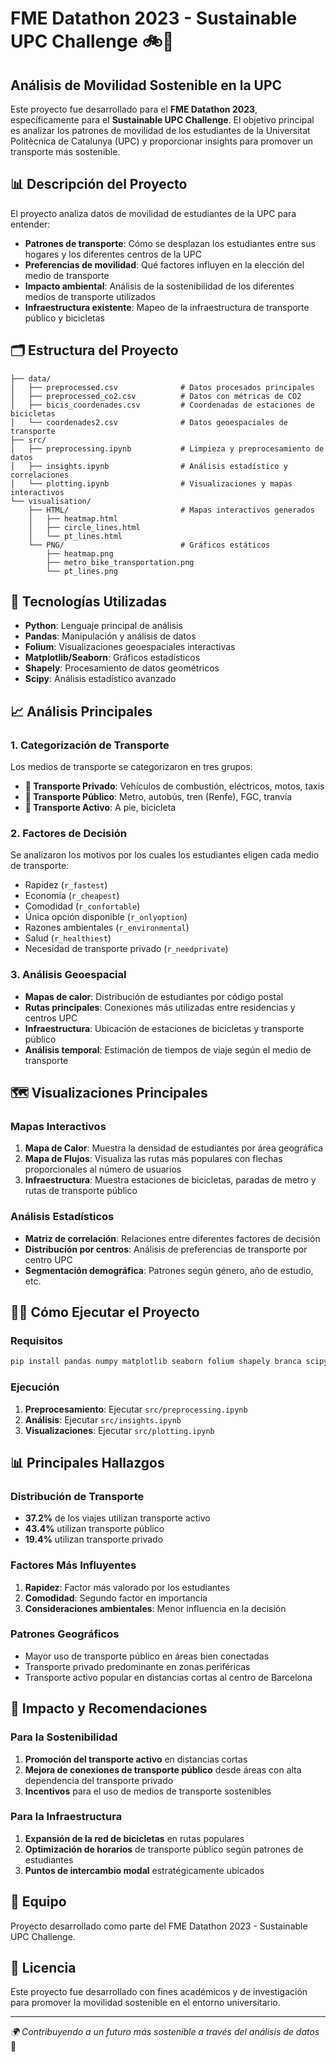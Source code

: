 # FME Datathon 2023 - Sustainable UPC Challenge 🚲🌱

## Análisis de Movilidad Sostenible en la UPC

Este proyecto fue desarrollado para el **FME Datathon 2023**, específicamente para el **Sustainable UPC Challenge**. El objetivo principal es analizar los patrones de movilidad de los estudiantes de la Universitat Politècnica de Catalunya (UPC) y proporcionar insights para promover un transporte más sostenible.

## 📊 Descripción del Proyecto

El proyecto analiza datos de movilidad de estudiantes de la UPC para entender:
- **Patrones de transporte**: Cómo se desplazan los estudiantes entre sus hogares y los diferentes centros de la UPC
- **Preferencias de movilidad**: Qué factores influyen en la elección del medio de transporte
- **Impacto ambiental**: Análisis de la sostenibilidad de los diferentes medios de transporte utilizados
- **Infraestructura existente**: Mapeo de la infraestructura de transporte público y bicicletas

## 🗂️ Estructura del Proyecto

```
├── data/
│   ├── preprocessed.csv              # Datos procesados principales
│   ├── preprocessed_co2.csv          # Datos con métricas de CO2
│   ├── bicis_coordenades.csv         # Coordenadas de estaciones de bicicletas
│   └── coordenades2.csv              # Datos geoespaciales de transporte
├── src/
│   ├── preprocessing.ipynb           # Limpieza y preprocesamiento de datos
│   ├── insights.ipynb                # Análisis estadístico y correlaciones
│   └── plotting.ipynb                # Visualizaciones y mapas interactivos
└── visualisation/
    ├── HTML/                         # Mapas interactivos generados
    │   ├── heatmap.html
    │   ├── circle_lines.html
    │   └── pt_lines.html
    └── PNG/                          # Gráficos estáticos
        ├── heatmap.png
        ├── metro_bike_transportation.png
        └── pt_lines.png
```

## 🔧 Tecnologías Utilizadas

- **Python**: Lenguaje principal de análisis
- **Pandas**: Manipulación y análisis de datos
- **Folium**: Visualizaciones geoespaciales interactivas
- **Matplotlib/Seaborn**: Gráficos estadísticos
- **Shapely**: Procesamiento de datos geométricos
- **Scipy**: Análisis estadístico avanzado

## 📈 Análisis Principales

### 1. Categorización de Transporte
Los medios de transporte se categorizaron en tres grupos:
- **🚗 Transporte Privado**: Vehículos de combustión, eléctricos, motos, taxis
- **🚌 Transporte Público**: Metro, autobús, tren (Renfe), FGC, tranvía
- **🚶 Transporte Activo**: A pie, bicicleta

### 2. Factores de Decisión
Se analizaron los motivos por los cuales los estudiantes eligen cada medio de transporte:
- Rapidez (`r_fastest`)
- Economía (`r_cheapest`) 
- Comodidad (`r_confortable`)
- Única opción disponible (`r_onlyoption`)
- Razones ambientales (`r_environmental`)
- Salud (`r_healthiest`)
- Necesidad de transporte privado (`r_needprivate`)

### 3. Análisis Geoespacial
- **Mapas de calor**: Distribución de estudiantes por código postal
- **Rutas principales**: Conexiones más utilizadas entre residencias y centros UPC
- **Infraestructura**: Ubicación de estaciones de bicicletas y transporte público
- **Análisis temporal**: Estimación de tiempos de viaje según el medio de transporte

## 🗺️ Visualizaciones Principales

### Mapas Interactivos
1. **Mapa de Calor**: Muestra la densidad de estudiantes por área geográfica
2. **Mapa de Flujos**: Visualiza las rutas más populares con flechas proporcionales al número de usuarios
3. **Infraestructura**: Muestra estaciones de bicicletas, paradas de metro y rutas de transporte público

### Análisis Estadísticos
- **Matriz de correlación**: Relaciones entre diferentes factores de decisión
- **Distribución por centros**: Análisis de preferencias de transporte por centro UPC
- **Segmentación demográfica**: Patrones según género, año de estudio, etc.

## 🏃‍♂️ Cómo Ejecutar el Proyecto

### Requisitos
```bash
pip install pandas numpy matplotlib seaborn folium shapely branca scipy
```

### Ejecución
1. **Preprocesamiento**: Ejecutar `src/preprocessing.ipynb`
2. **Análisis**: Ejecutar `src/insights.ipynb`
3. **Visualizaciones**: Ejecutar `src/plotting.ipynb`

## 📊 Principales Hallazgos

### Distribución de Transporte
- **37.2%** de los viajes utilizan transporte activo
- **43.4%** utilizan transporte público
- **19.4%** utilizan transporte privado

### Factores Más Influyentes
1. **Rapidez**: Factor más valorado por los estudiantes
2. **Comodidad**: Segundo factor en importancia
3. **Consideraciones ambientales**: Menor influencia en la decisión

### Patrones Geográficos
- Mayor uso de transporte público en áreas bien conectadas
- Transporte privado predominante en zonas periféricas
- Transporte activo popular en distancias cortas al centro de Barcelona

## 🎯 Impacto y Recomendaciones

### Para la Sostenibilidad
1. **Promoción del transporte activo** en distancias cortas
2. **Mejora de conexiones de transporte público** desde áreas con alta dependencia del transporte privado
3. **Incentivos** para el uso de medios de transporte sostenibles

### Para la Infraestructura
1. **Expansión de la red de bicicletas** en rutas populares
2. **Optimización de horarios** de transporte público según patrones de estudiantes
3. **Puntos de intercambio modal** estratégicamente ubicados

## 👥 Equipo

Proyecto desarrollado como parte del FME Datathon 2023 - Sustainable UPC Challenge.

## 📄 Licencia

Este proyecto fue desarrollado con fines académicos y de investigación para promover la movilidad sostenible en el entorno universitario.

---

*🌍 Contribuyendo a un futuro más sostenible a través del análisis de datos* 🌱
